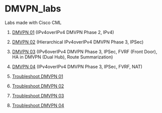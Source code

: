 # DMVPN_labs
Labs made with Cisco CML

1) [DMVPN 01](https://github.com/Jakubkkk12/network_labs/tree/main/DMVPN/DMVPN_01) (IPv4overIPv4 DMVPN Phase 2, IPv4)
2) [DMVPN 02](https://github.com/Jakubkkk12/network_labs/tree/main/DMVPN/DMVPN_02) (Hierarchical IPv4overIPv4 DMVPN Phase 3, IPSec)
3) [DMVPN 03](https://github.com/Jakubkkk12/network_labs/tree/main/DMVPN/DMVPN_03) (IPv6overIPv4 DMVPN Phase 3, IPSec, FVRF (Front Door), HA in DMVPN (Dual Hub), Route Summarization)
4) [DMVPN 04](https://github.com/Jakubkkk12/network_labs/tree/main/DMVPN/DMVPN_04) (IPv4overIPv4 DMVPN Phase 3, IPSec,  FVRF, NAT)

5) [Troubleshoot DMVPN 01](https://github.com/Jakubkkk12/network_labs/tree/main/DMVPN/Troubleshoot_DMVPN_01)
6) [Troubleshoot DMVPN 02](https://github.com/Jakubkkk12/network_labs/tree/main/DMVPN/Troubleshoot_DMVPN_01)
7) [Troubleshoot DMVPN 03](https://github.com/Jakubkkk12/network_labs/tree/main/DMVPN/Troubleshoot_DMVPN_01)
8) [Troubleshoot DMVPN 04](https://github.com/Jakubkkk12/network_labs/tree/main/DMVPN/Troubleshoot_DMVPN_01)